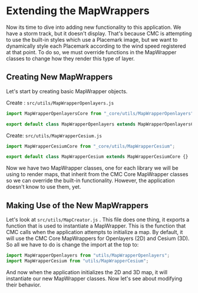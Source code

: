 # Extending the MapWrappers

Now its time to dive into adding new functionality to this application. We have a storm track, but it doesn't display. That's because CMC is attempting to use the built-in styles which use a Placemark image, but we want to dynamically style each Placemark according to the wind speed registered at that point. To do so, we must override functions in the MapWrapper classes to change how they render this type of layer.

## Creating New MapWrappers

Let's start by creating basic MapWrapper objects.

Create : `src/utils/MapWrapperOpenlayers.js`

```js
import MapWrapperOpenlayersCore from "_core/utils/MapWrapperOpenlayers";

export default class MapWrapperOpenlayers extends MapWrapperOpenlayersCore {}
```

Create: `src/utils/MapWrapperCesium.js`

```js
import MapWrapperCesiumCore from "_core/utils/MapWrapperCesium";

export default class MapWrapperCesium extends MapWrapperCesiumCore {}
```

Now we have two MapWrapper classes, one for each library we will be using to render maps, that inherit from the CMC Core MapWrapper classes so we can override the built-in functionality. However, the application doesn't know to use them, yet.

## Making Use of the New MapWrappers

Let's look at `src/utils/MapCreator.js` . This file does one thing, it exports a function that is used to instantiate a MapWrapper. This is the function that CMC calls when the application attempts to initialize a map. By default, it will use the CMC Core MapWrappers for Openlayers \(2D\) and Cesium \(3D\). So all we have to do is change the import at the top to:

```js
import MapWrapperOpenlayers from "utils/MapWrapperOpenlayers";
import MapWrapperCesium from "utils/MapWrapperCesium";
```

And now when the application initializes the 2D and 3D map, it will instantiate our new MapWrapper classes. Now let's see about modifying their behavior.

